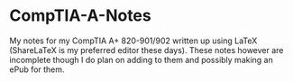 # CompTIA-A-Notes

My notes for my CompTIA A+ 820-901/902 written up using LaTeX (ShareLaTeX is my preferred editor these days). These notes however are incomplete though I do plan on adding to them and possibly making an ePub for them.


